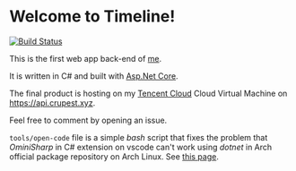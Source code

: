 # Welcome to Timeline!

[![Build Status](https://dev.azure.com/crupest-web/Timeline/_apis/build/status/crupest.Timeline%20Build?branchName=master)](https://dev.azure.com/crupest-web/Timeline/_build/latest?definitionId=5&branchName=master)

This is the first web app back-end of [me](https://github.com/crupest).

It is written in C# and built with [Asp.Net Core](https://github.com/aspnet/AspNetCore).

The final product is hosting on my [Tencent Cloud](https://cloud.tencent.com/) Cloud Virtual Machine on https://api.crupest.xyz.

Feel free to comment by opening an issue.

`tools/open-code` file is a simple *bash* script that fixes the problem that *OminiSharp* in C# extension on vscode can't work using *dotnet* in Arch official package repository on Arch Linux. See [this page](https://bugs.archlinux.org/task/60903).
